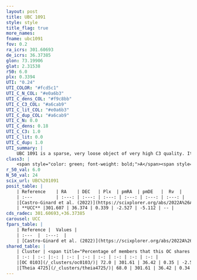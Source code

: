```yaml
---
layout: post
title: UBC 1091
style: style
title_flag: true
more_names: 
fname: ubc1091
fov: 0.2
ra_icrs: 301.60693
de_icrs: 36.37385
glon: 73.19906
glat: 2.31538
r50: 6.0
plx: 0.3394
UTI: "0.24"
UTI_COLOR: "#fcd5c1"
UTI_C_N_COL: "#e0a6b3"
UTI_C_dens_COL: "#f9c8bb"
UTI_C_C3_COL: "#a6cab9"
UTI_C_lit_COL: "#e0a6b3"
UTI_C_dup_COL: "#a6cab9"
UTI_C_N: 0.0
UTI_C_dens: 0.18
UTI_C_C3: 1.0
UTI_C_lit: 0.0
UTI_C_dup: 1.0
UTI_summary: |
    UBC 1091 is a sparse, very loose object of very high C3 quality. It was recently reported in the literature. This object shares a significant percentage of members with 2 later reported entries.<br><br><span style="color: #99180f; font-weight: bold;">Warning: </span>contains less than 25 stars with <i>P>0.5</i> estimated.
class3: |
    <span style="color: green; font-weight: bold;">A</span><span style="color: green; font-weight: bold;">A</span>
r_50_val: 6.0
N_50_val: 24
scix_url: UBC%201091
posit_table: |
    | Reference    | RA    | DEC   | Plx  | pmRA  | pmDE   |  Rv  |
    | :---         | :---: | :---: | :---: | :---: | :---: | :---: |
    |[Castro-Ginard et al. (2022)](https://scixplorer.org/abs/2022A%26A...661A.118C) | 301.56 | 36.32 | 0.34 | -2.53 | -5.12 | -- |
    | **UCC** |301.607 | 36.374 | 0.339 | -2.527 | -5.112 | -- | 
cds_radec: 301.60693,+36.37385
carousel: UCC
fpars_table: |
    | Reference |  Values |
    | :---  |  :---:  |
    | [Castro-Ginard et al. (2022)](https://scixplorer.org/abs/2022A%26A...661A.118C) | `AV=1.585, Dist=2994, logAge=7.543` |
shared_table: |
    | Cluster | <span title="Percentage of members that this OC shares with the ones listed">%</span>   | RA   | DEC   | Plx   | pmRA  | pmDE  | Rv | UTI |
    | :-: | :-: |:-: | :-: | :-: | :-: | :-: | :-: | :-: |
    |[OC 0103](/_clusters/oc0103/)| 72.0 | 301.61 | 36.42 | 0.35 | -2.54 | -5.11 | -- |0.18 |
    |[Theia 4725](/_clusters/theia4725/)| 68.0 | 301.61 | 36.42 | 0.34 | -2.54 | -5.1 | -- |0.08 |
---
```

